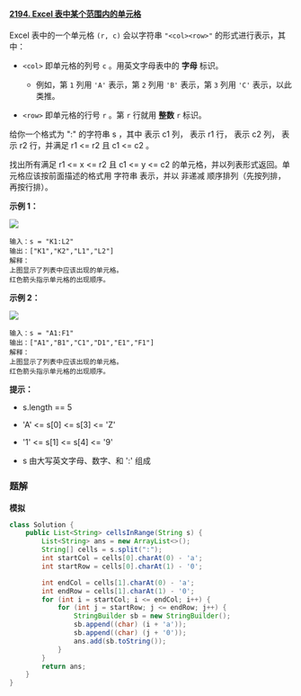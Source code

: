 #### [2194. Excel 表中某个范围内的单元格](https://leetcode-cn.com/problems/cells-in-a-range-on-an-excel-sheet/)

Excel 表中的一个单元格 `(r, c)` 会以字符串 `"<col><row>"` 的形式进行表示，其中：

* `<col>` 即单元格的列号 `c` 。用英文字母表中的 **字母** 标识。
  
  * 例如，第 `1` 列用 `'A'` 表示，第 `2` 列用 `'B'` 表示，第 `3` 列用 `'C'` 表示，以此类推。

* `<row>` 即单元格的行号 `r` 。第 `r` 行就用 **整数** `r` 标识。

给你一个格式为 "<col1><row1>:<col2><row2>" 的字符串 s ，其中 <col1> 表示 c1 列，<row1> 表示 r1 行，<col2> 表示 c2 列，<row2> 表示 r2 行，并满足 r1 <= r2 且 c1 <= c2 。

找出所有满足 r1 <= x <= r2 且 c1 <= y <= c2 的单元格，并以列表形式返回。单元格应该按前面描述的格式用 字符串 表示，并以 非递减 顺序排列（先按列排，再按行排）。

**示例 1：**

![](http://gitlab.wsh-study.com/xp-study/LeeteCode/blob/master/模拟/images/Excel%20表中某个范围内的单元格/1.jpg)

```shell
输入：s = "K1:L2"
输出：["K1","K2","L1","L2"]
解释：
上图显示了列表中应该出现的单元格。
红色箭头指示单元格的出现顺序。
```

**示例 2：**

![](http://gitlab.wsh-study.com/xp-study/LeeteCode/blob/master/模拟/images/Excel%20表中某个范围内的单元格/2.jpg)

```shell
输入：s = "A1:F1"
输出：["A1","B1","C1","D1","E1","F1"]
解释：
上图显示了列表中应该出现的单元格。 
红色箭头指示单元格的出现顺序。
```

**提示：**

* s.length == 5

* 'A' <= s[0] <= s[3] <= 'Z'

* '1' <= s[1] <= s[4] <= '9'

* s 由大写英文字母、数字、和 ':' 组成

### 题解

**模拟**

```java
class Solution {
    public List<String> cellsInRange(String s) {
        List<String> ans = new ArrayList<>();
        String[] cells = s.split(":");
        int startCol = cells[0].charAt(0) - 'a';
        int startRow = cells[0].charAt(1) - '0';

        int endCol = cells[1].charAt(0) - 'a';
        int endRow = cells[1].charAt(1) - '0';
        for (int i = startCol; i <= endCol; i++) {
            for (int j = startRow; j <= endRow; j++) {
                StringBuilder sb = new StringBuilder();
                sb.append((char) (i + 'a'));
                sb.append((char) (j + '0'));
                ans.add(sb.toString());
            }
        }
        return ans;
    }
}
```
